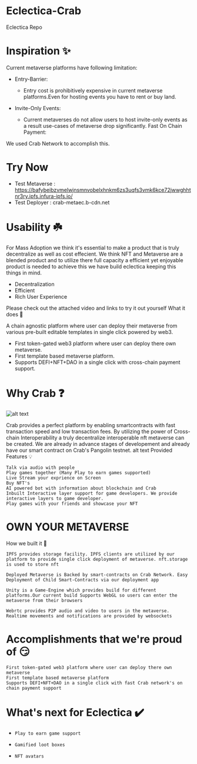 # Eclectica-Crab
Eclectica Repo
# Inspiration ✨

Current metaverse platforms have following limitation:
- Entry-Barrier:

    - Entry cost is prohibitively expensive in current metaverse platforms.Even for hosting events you have to rent or buy land.
- Invite-Only Events:

    - Current metaverses do not allow users to host invite-only events as a result use-cases of metaverse drop significantly.
Fast On Chain Payment:

We used Crab Network to accomplish this.


# Try Now 
- Test Metaverse : https://bafybeibzvmelwjnsmnvobelxhnkm6zs3uqfs3vmk6kce72jwwghhtnr3ry.ipfs.infura-ipfs.io/
- Test Deployer : crab-metaec.b-cdn.net

# Usability ☘️

For Mass Adoption we think it's essential to make a product that is truly decentralize as well as cost effecient. We think NFT and Metaverse are a blended product and to utilize there full capacity a efficient yet enjoyable product is needed to achieve this we have build eclectica keeping this things in mind.

- Decentralization
- Efficient
- Rich User Experience

Please check out the attached video and links to try it out yourself
What it does 📜

A chain agnostic platform where user can deploy their metaverse from various pre-built editable templates in single click powered by web3.

- First token-gated web3 platform where user can deploy there own metaverse.
- First template based metaverse platform.
- Supports DEFI+NFT+DAO in a single click with cross-chain payment support.

# Why Crab ❓

![alt text](https://i.ibb.co/zX2d0Qn/Screenshot-2022-03-01-18-18-08.png)

Crab provides a perfect platform by enabling smartcontracts with fast transaction speed and low transaction fees. By utilizing the power of Cross-chain Interoperability a truly decentralize interoperable nft metaverse can be created. We are already in advance stages of developement and already have our smart contract on Crab's Pangolin testnet. alt text
Provided Features 💡

    Talk via audio with people
    Play games together (Many Play to earn games supported)
    Live Stream your exprience on Screen
    Buy NFT's
    AI powered bot with information about blockchain and Crab
    Inbuilt Interactive layer support for game developers. We provide interactive layers to game developer.
    Play games with your friends and showcase your NFT

# OWN YOUR METAVERSE
How we built it 💪

    IPFS provides storage facility. IPFS clients are utilized by our platform to provide single click deployment of metaverse. nft.storage is used to store nft

    Deployed Metaverse is Backed by smart-contracts on Crab Network. Easy Deployment of Child Smart-Contracts via our deployment app

    Unity is a Game-Engine which provides build for different platforms.Our current build Supports WebGL so users can enter the metaverse from their browsers

    Webrtc provides P2P audio and video to users in the metaverse. Realtime movements and notifications are provided by websockets

# Accomplishments that we're proud of 😏

    First token-gated web3 platform where user can deploy there own metaverse
    First template based metaverse platform
    Supports DEFI+NFT+DAO in a single click with fast Crab network's on chain payment support

# What's next for Eclectica ✔️

-     Play to earn game support
-     Gamified loot boxes
-     NFT avatars
